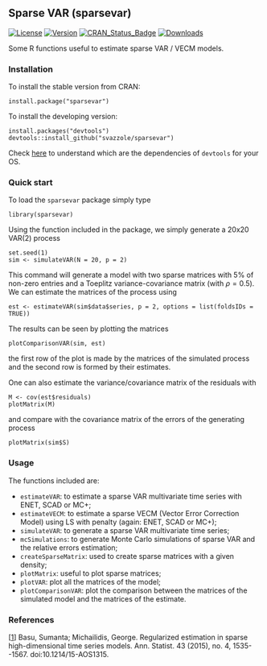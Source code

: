 ## Sparse VAR (sparsevar) 
[![License](http://img.shields.io/badge/license-GPL%20%28%3E=%202%29-brightgreen.svg?style=flat)](http://www.gnu.org/licenses/gpl-2.0.html) 
[![Version](https://img.shields.io/badge/version-0.0.5-oran.svg)](https://github.com/svazzole/sparsevar)
[![CRAN_Status_Badge](http://www.r-pkg.org/badges/version/sparsevar)](https://cran.r-project.org/package=sparsevar)
[![Downloads](http://cranlogs.r-pkg.org/badges/sparsevar)](https://cran.r-project.org/package=sparsevar)

Some R functions useful to estimate sparse VAR / VECM models.

### Installation

To install the stable version from CRAN:
```{r}
install.package("sparsevar")
```

To install the developing version:
```{r}
install.packages("devtools")
devtools::install_github("svazzole/sparsevar")
```
Check [here](https://www.rstudio.com/products/rpackages/devtools/) to understand which are the dependencies of `devtools` for your OS.

### Quick start

To load the `sparsevar` package simply type
```{r}
library(sparsevar)
```

Using the function included in the package, we simply generate a 20x20 VAR(2) process
```{r}
set.seed(1)
sim <- simulateVAR(N = 20, p = 2)
```
This command will generate a model with two sparse matrices with 5% of non-zero entries and a Toeplitz variance-covariance matrix (with $\rho=0.5$).
We can estimate the matrices of the process using
```{r}
est <- estimateVAR(sim$data$series, p = 2, options = list(foldsIDs = TRUE))
```

The results can be seen by plotting the matrices
```{r}
plotComparisonVAR(sim, est)
```
the first row of the plot is made by the matrices of the simulated process and the second row is formed by their estimates.

One can also estimate the variance/covariance matrix of the residuals with 
```{r}
M <- cov(est$residuals)
plotMatrix(M)
```

and compare with the covariance matrix of the errors of the generating process
```{r}
plotMatrix(sim$S)
```

### Usage

The functions included are:
- `estimateVAR`: to estimate a sparse VAR multivariate time series with ENET, SCAD or MC+;
- `estimateVECM`: to estimate a sparse VECM (Vector Error Correction Model) using LS with penalty (again: ENET, SCAD or MC+);
- `simulateVAR`: to generate a sparse VAR multivariate time series;
- `mcSimulations`: to generate Monte Carlo simulations of sparse VAR and the relative errors estimation;
- `createSparseMatrix`: used to create sparse matrices with a given density;
- `plotMatrix`: useful to plot sparse matrices;
- `plotVAR`: plot all the matrices of the model;
- `plotComparisonVAR`: plot the comparison between the matrices of the simulated model and the matrices of the estimate.

### References
[[1](http://projecteuclid.org/euclid.aos/1434546214)] Basu, Sumanta; Michailidis, George. Regularized estimation in sparse high-dimensional time series models. Ann. Statist. 43 (2015), no. 4, 1535--1567. doi:10.1214/15-AOS1315. 
